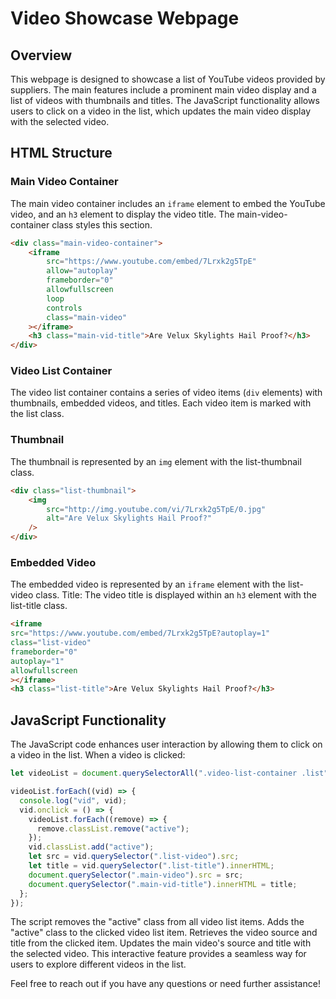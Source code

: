 ﻿# Video Showcase Webpage

## Overview

This webpage is designed to showcase a list of YouTube videos provided by suppliers. The main features include a prominent main video display and a list of videos with thumbnails and titles. The JavaScript functionality allows users to click on a video in the list, which updates the main video display with the selected video.

## HTML Structure

### Main Video Container

The main video container includes an `iframe` element to embed the YouTube video, and an `h3` element to display the video title. The main-video-container class styles this section.

```HTML
<div class="main-video-container">
    <iframe
        src="https://www.youtube.com/embed/7Lrxk2g5TpE"
        allow="autoplay"
        frameborder="0"
        allowfullscreen
        loop
        controls
        class="main-video"
    ></iframe>
    <h3 class="main-vid-title">Are Velux Skylights Hail Proof?</h3>
</div>
```

### Video List Container

The video list container contains a series of video items (`div` elements) with thumbnails, embedded videos, and titles. Each video item is marked with the list class.

### Thumbnail

The thumbnail is represented by an `img` element with the list-thumbnail class.

```HTML
<div class="list-thumbnail">
    <img
        src="http://img.youtube.com/vi/7Lrxk2g5TpE/0.jpg"
        alt="Are Velux Skylights Hail Proof?"
    />
</div>
```

### Embedded Video

The embedded video is represented by an `iframe` element with the list-video class.
Title: The video title is displayed within an `h3` element with the list-title class.

```HTML
<iframe
src="https://www.youtube.com/embed/7Lrxk2g5TpE?autoplay=1"
class="list-video"
frameborder="0"
autoplay="1"
allowfullscreen
></iframe>
<h3 class="list-title">Are Velux Skylights Hail Proof?</h3>
```

## JavaScript Functionality

The JavaScript code enhances user interaction by allowing them to click on a video in the list. When a video is clicked:

```JavaScript
let videoList = document.querySelectorAll(".video-list-container .list");

videoList.forEach((vid) => {
  console.log("vid", vid);
  vid.onclick = () => {
    videoList.forEach((remove) => {
      remove.classList.remove("active");
    });
    vid.classList.add("active");
    let src = vid.querySelector(".list-video").src;
    let title = vid.querySelector(".list-title").innerHTML;
    document.querySelector(".main-video").src = src;
    document.querySelector(".main-vid-title").innerHTML = title;
  };
});
```

The script removes the "active" class from all video list items.
Adds the "active" class to the clicked video list item.
Retrieves the video source and title from the clicked item.
Updates the main video's source and title with the selected video.
This interactive feature provides a seamless way for users to explore different videos in the list.

Feel free to reach out if you have any questions or need further assistance!

